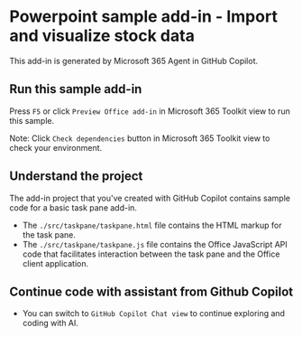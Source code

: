 # Powerpoint sample add-in - Import and visualize stock data

This add-in is generated by Microsoft 365 Agent in GitHub Copilot.

## Run this sample add-in

Press `F5` or click `Preview Office add-in` in Microsoft 365 Toolkit view to run this sample.

Note: Click `Check dependencies` button in Microsoft 365 Toolkit view to check your environment.

## Understand the project

The add-in project that you've created with GitHub Copilot contains sample code for a basic task pane add-in.

- The `./src/taskpane/taskpane.html` file contains the HTML markup for the task pane.
- The `./src/taskpane/taskpane.js` file contains the Office JavaScript API code that facilitates interaction between the task pane and the Office client application.

## Continue code with assistant from Github Copilot

- You can switch to `GitHub Copilot Chat view` to continue exploring and coding with AI.
